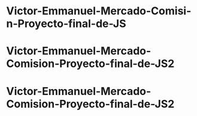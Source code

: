 
# Victor-Emmanuel-Mercado-Comisi-n-Proyecto-final-de-JS
# Victor-Emmanuel-Mercado-Comision-Proyecto-final-de-JS2
# Victor-Emmanuel-Mercado-Comision-Proyecto-final-de-JS2
